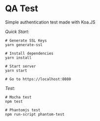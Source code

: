 # QA Test

Simple authentication test made with Koa.JS


*Quick Start:*
```shell
# Generate SSL Keys
yarn generate-ssl

# Install dependencies
yarn install

# Start server
yarn start

# Go to https://localhost:8080
```
*Test:*
```shell
# Mocha test
npm test

# Phantomjs test
npm run-script phantom-test
